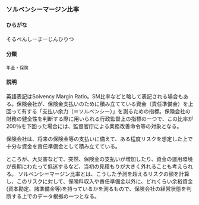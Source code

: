<div style="display:none;">

## [あ行](securities-terms?id=あ行)
## [か行](securities-terms?id=か行)
## [さ行](securities-terms?id=さ行)

</div>

### ソルベンシーマージン比率

#### ひらがな

そるべんしーまーじんひりつ

#### 分類

`年金・保険`

#### 説明

英語表記はSolvency Margin Ratio。SM比率などと略して表記される場合もある。保険会社が、保険金支払いのために積み立てている資金（責任準備金）を上回って有する「支払い余力（＝ソルベンシー）」を測るための指標。保険会社の財務の健全性を判断する際に用いられる行政監督上の指標の一つで、この比率が200％を下回った場合には、監督官庁による業務改善命令等の対象となる。
 
保険会社は、将来の保険金等の支払いに備えて、ある程度リスクを想定した上で十分な資金を責任準備金として積み立てている。
ところが、大災害などで、突然、保険金の支払いが増加したり、資金の運用環境が長期にわたって低迷するなど、当初の見積もりが大きく外れることも考えられる。 ソルベンシーマージン比率とは、こうした予測を超えるリスクの額を計算し、このリスクに対して、保険料収入や責任準備金以外に、どれくらい余裕資金(資本勘定、諸準備金等)を持っているかを測るもので、保険会社の経営状態を判断する上でのデータ根拠の一つとなる。

<div style="display:none;">

## [た行](securities-terms?id=た行)
## [な行](securities-terms?id=な行)
## [は行](securities-terms?id=は行)
## [ま行](securities-terms?id=ま行)
## [や行](securities-terms?id=や行)
## [ら行](securities-terms?id=ら行)
## [わ行](securities-terms?id=わ行)
## [英数字・記号](securities-terms?id=英数字・記号)

</div>

